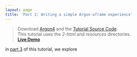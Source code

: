```yaml
---
layout: page
title: 'Part 2: Writing a simple Argon-aframe experience'
---
```

> Download [Argon4](http://argonjs.io/argon-app) and the [Tutorial Source Code](https://github.com/argonjs/docs/tree/gh-pages/code). <br> This tutorial uses the *2-html* and *resources* directories.<br> **[Live Demo](/code/2-html)**


in [part 3](../part3) of this tutorial, we explore

